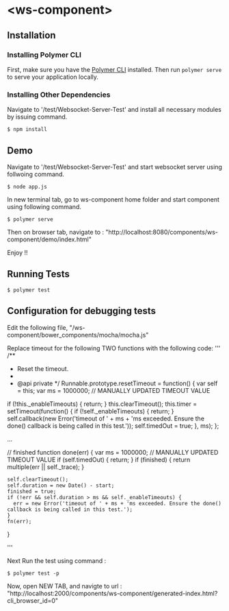 # \<ws-component\>


## Installation

### Installing Polymer CLI

First, make sure you have the [Polymer CLI](https://www.npmjs.com/package/polymer-cli) installed. Then run `polymer serve` to serve your application locally.


### Installing Other Dependencies

Navigate to '/test/Websocket-Server-Test' and install all necessary modules by issuing command.
```
$ npm install
```



## Demo

Navigate to '/test/Websocket-Server-Test' and start websocket server using follwoing command.
```
$ node app.js
```

In new terminal tab, go to ws-component home folder and start component using following command.
```
$ polymer serve
```
Then on browser tab, 
navigate to : "http://localhost:8080/components/ws-component/demo/index.html"

Enjoy !! 




## Running Tests

```
$ polymer test
```

## Configuration for debugging tests 

Edit the following file, "/ws-component/bower_components/mocha/mocha.js"

Replace timeout for the following TWO functions with the following code:
'''
/**
 * Reset the timeout.
 *
 * @api private
 */
Runnable.prototype.resetTimeout = function() {
  var self = this;
  var ms = 1000000;		// MANUALLY UPDATED TIMEOUT VALUE

  if (!this._enableTimeouts) {
    return;
  }
  this.clearTimeout();
  this.timer = setTimeout(function() {
    if (!self._enableTimeouts) {
      return;
    }
    self.callback(new Error('timeout of ' + ms + 'ms exceeded. Ensure the done() callback is being called in this test.'));
    self.timedOut = true;
  }, ms);
};

...

// finished
  function done(err) {
    var ms = 1000000;       // MANUALLY UPDATED TIMEOUT VALUE
    if (self.timedOut) {
      return;
    }
    if (finished) {
      return multiple(err || self._trace);
    }

    self.clearTimeout();
    self.duration = new Date() - start;
    finished = true;
    if (!err && self.duration > ms && self._enableTimeouts) {
      err = new Error('timeout of ' + ms + 'ms exceeded. Ensure the done() callback is being called in this test.');
    }
    fn(err);
  }


'''

Next Run the test using command : 

```
$ polymer test -p
```

Now, open NEW TAB, and navigte to url : 
"http://localhost:2000/components/ws-component/generated-index.html?cli_browser_id=0"



